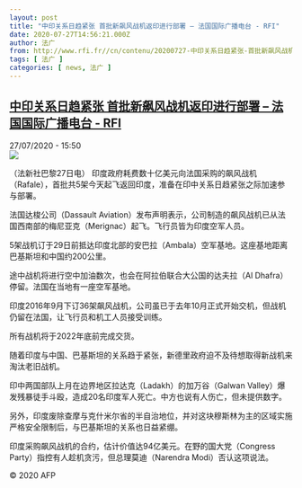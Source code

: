 ```yaml
---
layout: post
title: "中印关系日趋紧张 首批新飙风战机返印进行部署 – 法国国际广播电台 - RFI"
date: 2020-07-27T14:56:21.000Z
author: 法广
from: http://www.rfi.fr//cn/contenu/20200727-中印关系日趋紧张-首批新飙风战机返印进行部署
tags: [ 法广 ]
categories: [ news, 法广 ]
---
```

<!--1595861781000-->
[中印关系日趋紧张 首批新飙风战机返印进行部署 – 法国国际广播电台 - RFI](http://www.rfi.fr//cn/contenu/20200727-%E4%B8%AD%E5%8D%B0%E5%85%B3%E7%B3%BB%E6%97%A5%E8%B6%8B%E7%B4%A7%E5%BC%A0-%E9%A6%96%E6%89%B9%E6%96%B0%E9%A3%99%E9%A3%8E%E6%88%98%E6%9C%BA%E8%BF%94%E5%8D%B0%E8%BF%9B%E8%A1%8C%E9%83%A8%E7%BD%B2)
------

<div>
<div>27/07/2020 - 15:50</div><img src="https://s.rfi.fr/media/display/9f50fcf4-d011-11ea-b858-005056bff430/w:310/p:16x9/int0015b.200727215002.jpg"><div class="t-content__body u-clearfix"><div class="m-interstitial"></div><p>（法新社巴黎27日电）    印度政府耗费数十亿美元向法国采购的飙风战机（Rafale），首批共5架今天起飞返回印度，准备在印中关系日趋紧张之际加速参与部署。</p><p>    法国达梭公司（Dassault Aviation）发布声明表示，公司制造的飙风战机已从法国西南部的梅尼亚克（Merignac）起飞。飞行员皆为印度空军人员。</p><p>    5架战机订于29日前抵达印度北部的安巴拉（Ambala）空军基地。这座基地距离巴基斯坦和中国约200公里。</p><p>    途中战机将进行空中加油数次，也会在阿拉伯联合大公国的达夫拉（Al Dhafra）停留。法国在当地有一座空军基地。</p><p>    印度2016年9月下订36架飙风战机，公司虽已于去年10月正式开始交机，但战机仍留在法国，让飞行员和机工人员接受训练。</p><p>    所有战机将于2022年底前完成交货。</p><p>    随着印度与中国、巴基斯坦的关系趋于紧张，新德里政府迫不及待想取得新战机来淘汰老旧战机。</p><p>    印中两国部队上月在边界地区拉达克（Ladakh）的加万谷（Galwan Valley）爆发残暴徒手斗殴，造成20名印度军人死亡。中方也说有人伤亡，但未提供数字。</p><p>    另外，印度废除查摩与克什米尔省的半自治地位，并对这块穆斯林为主的区域实施严格安全限制后，与巴基斯坦的关系也日益紧绷。</p><p>    印度采购飙风战机的合约，估计价值达94亿美元。在野的国大党（Congress Party）指控有人趁机贪污，但总理莫迪（Narendra Modi）否认这项说法。</p><p class="t-copyright">© 2020 AFP</p>        </div>
</div>
